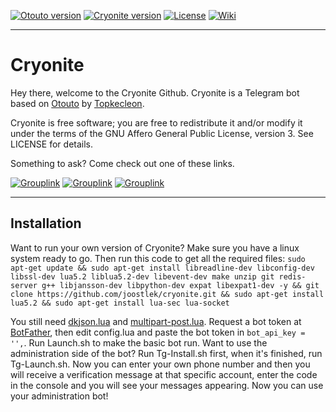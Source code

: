 [![Otouto version](https://img.shields.io/badge/Otouto%20Version-3.10-blue.svg?style=flat-square&link=https://github.com/topkecleon/otouto&link=https://github.com/topkecleon/otouto/commit/101eb70eaefaf8711ef49e5a3a89c79e601ba1f4)]() [![Cryonite version](https://img.shields.io/badge/Cryonite%20Version-0.3-blue.svg?style=flat-square&link=https://github.com/topkecleon/otouto&link=https://github.com/topkecleon/otouto/commit/101eb70eaefaf8711ef49e5a3a89c79e601ba1f4)]() [![License](https://img.shields.io/badge/License-GNU-blue.svg?link=https://github.com/joostlek/Cryonite/blob/master/LICENSE&style=flat-square)]() [![Wiki](https://img.shields.io/badge/Wiki-Not%20ready-red.svg?style=flat-square&link=https://github.com/joostlek/Cryonite/wiki)]()


---------
Cryonite
===================


Hey there, welcome to the Cryonite Github. 
Cryonite is a Telegram bot based on [Otouto](https://github.com/topkecleon/otouto "Otouto") by [Topkecleon](https://github.com/topkecleon/ "Topkecleon"). 

Cryonite is free software; you are free to redistribute it and/or modify it under the terms of the GNU Affero General Public License, version 3. See LICENSE for details.

Something to ask? Come check out one of these links.

[![Grouplink](https://img.shields.io/badge/Telegram-Group-blue.svg?style=flat-square&link=https://telegram.me/joinchat/AkYKjD7vFuZTU8ooR_WfKA)]()  [![Grouplink](https://img.shields.io/badge/Telegram-Channel-blue.svg?style=flat-square&link=https://telegram.me/cryonite)]()  [![Grouplink](https://img.shields.io/badge/Telegram-Bot-blue.svg?style=flat-square&link=https://telegram.me/cryonitebot)]()

----------


Installation
-------------

Want to run your own version of Cryonite? Make sure you have a linux system ready to go.
Then run this code to get all the required files:
`sudo apt-get update && sudo apt-get install libreadline-dev libconfig-dev libssl-dev lua5.2 liblua5.2-dev libevent-dev make unzip git redis-server g++ libjansson-dev libpython-dev expat libexpat1-dev -y && git clone https://github.com/joostlek/cryonite.git && sudo apt-get install lua5.2 && sudo apt-get install lua-sec lua-socket`

You still need [dkjson.lua](http://dkolf.de/src/dkjson-lua.fsl/home "dkjson") and [multipart-post.lua](https://github.com/catwell/lua-multipart-post "multipart-Post"). Request a bot token at [BotFather](https://telegram.me/BotFather "BotFather"), then edit config.lua and paste the bot token in `bot_api_key = '',`. Run Launch.sh to make the basic bot run. Want to use the administration side of the bot? Run Tg-Install.sh first, when it's finished, run Tg-Launch.sh. Now you can enter your own phone number and then you will receive a verification message at that specific account, enter the code in the console and you will see your messages appearing. Now you can use your administration bot!